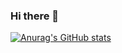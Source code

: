 ### Hi there 👋
[![Anurag's GitHub stats](https://github-readme-stats.vercel.app/api?username=KevinDsouza03)](https://github.com/anuraghazra/github-readme-stats)
<!--
**KevinDsouza03/KevinDsouza03** is a ✨ _special_ ✨ repository because its `README.md` (this file) appears on your GitHub profile.

Here are some ideas to get you started:

- 🔭 I’m currently working on ...
- 🌱 I’m currently learning ...
- 👯 I’m looking to collaborate on ...
- 🤔 I’m looking for help with ...
- 💬 Ask me about ...
- 📫 How to reach me: ...
- 😄 Pronouns: ...
- ⚡ Fun fact: ...
-->
